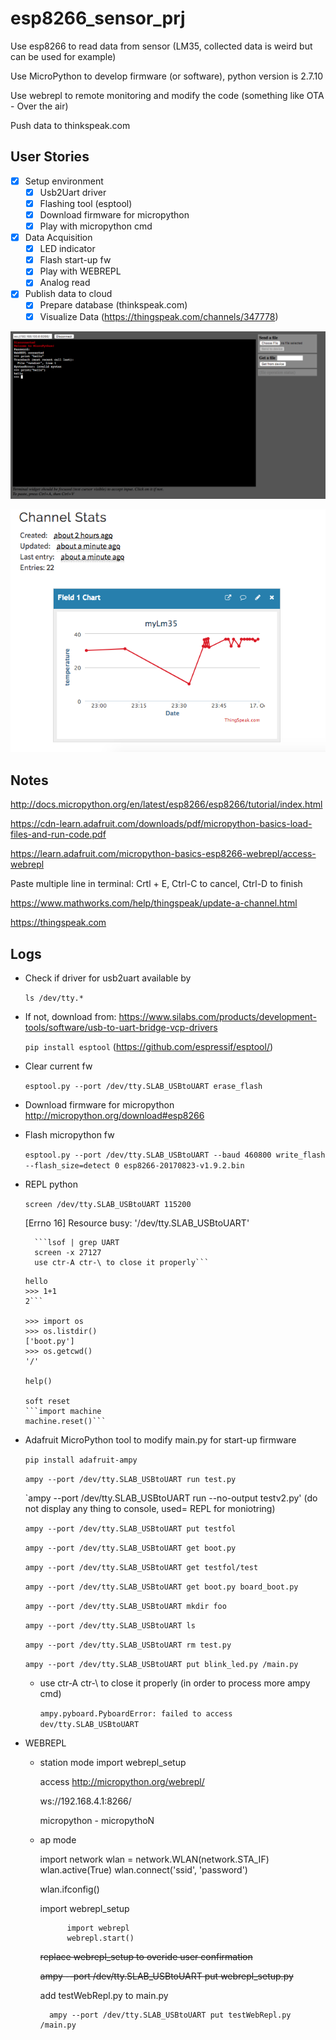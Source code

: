 # esp8266_sensor_prj

Use esp8266 to read data from sensor (LM35, collected data is weird but can be used for example)

Use MicroPython to develop firmware (or software), python version is 2.7.10

Use webrepl to remote monitoring and modify the code (something like OTA - Over the air)

Push data to thinkspeak.com

## User Stories

* [x] Setup environment
	* [x] Usb2Uart driver
	* [x] Flashing tool (esptool)
	* [x] Download firmware for micropython
	* [x] Play with micropython cmd

* [x] Data Acquisition
	* [x] LED indicator
	* [x] Flash start-up fw
	* [x] Play with WEBREPL
	* [x] Analog read

* [x] Publish data to cloud
	* [x] Prepare database (thinkspeak.com)
	* [x] Visualize Data (https://thingspeak.com/channels/347778)
	
![pic0](https://github.com/hiik3n/esp8266_sensor_prj/blob/master/files/pic_webrepl.png)

![pic1](https://github.com/hiik3n/esp8266_sensor_prj/blob/master/files/pic_thinkspeak.png)

## Notes
http://docs.micropython.org/en/latest/esp8266/esp8266/tutorial/index.html

https://cdn-learn.adafruit.com/downloads/pdf/micropython-basics-load-files-and-run-code.pdf

https://learn.adafruit.com/micropython-basics-esp8266-webrepl/access-webrepl

Paste multiple line in terminal: Crtl + E,  Ctrl-C to cancel, Ctrl-D to finish

https://www.mathworks.com/help/thingspeak/update-a-channel.html

https://thingspeak.com

## Logs
* Check if driver for usb2uart available by

	`ls /dev/tty.*`

* If not, download from: https://www.silabs.com/products/development-tools/software/usb-to-uart-bridge-vcp-drivers

	`pip install esptool`	(https://github.com/espressif/esptool/)

* Clear current fw

	`esptool.py --port /dev/tty.SLAB_USBtoUART erase_flash`

* Download firmware for micropython http://micropython.org/download#esp8266

* Flash micropython fw

	`esptool.py --port /dev/tty.SLAB_USBtoUART --baud 460800 write_flash --flash_size=detect 0 esp8266-20170823-v1.9.2.bin`

* REPL python

	`screen /dev/tty.SLAB_USBtoUART 115200`

	[Errno 16] Resource busy: '/dev/tty.SLAB_USBtoUART'

		```lsof | grep UART
		screen -x 27127
		use ctr-A ctr-\ to close it properly```

	```>>> print("hello")
	hello
	>>> 1+1
	2```

	>>> import os
	>>> os.listdir()
	['boot.py']
	>>> os.getcwd()
	'/'

	help()

	soft reset
	```import machine
	machine.reset()```

* Adafruit MicroPython tool to modify main.py for start-up firmware

	`pip install adafruit-ampy`

	`ampy --port /dev/tty.SLAB_USBtoUART run test.py`

	`ampy --port /dev/tty.SLAB_USBtoUART run --no-output  testv2.py'	(do not display any thing to console, used= REPL for moniotring)

	`ampy --port /dev/tty.SLAB_USBtoUART put testfol`

	`ampy --port /dev/tty.SLAB_USBtoUART get boot.py`

	`ampy --port /dev/tty.SLAB_USBtoUART get testfol/test`

	`ampy --port /dev/tty.SLAB_USBtoUART get boot.py board_boot.py`

	`ampy --port /dev/tty.SLAB_USBtoUART mkdir foo`

	`ampy --port /dev/tty.SLAB_USBtoUART ls`

	`ampy --port /dev/tty.SLAB_USBtoUART rm test.py`

	`ampy --port /dev/tty.SLAB_USBtoUART put blink_led.py /main.py`

	* use ctr-A ctr-\ to close it properly (in order to process more ampy cmd)

		`ampy.pyboard.PyboardError: failed to access dev/tty.SLAB_USBtoUART`

* WEBREPL
	* station mode
		import webrepl_setup

		access http://micropython.org/webrepl/

		ws://192.168.4.1:8266/

		micropython - micropythoN

	* ap mode

		import network
		wlan = network.WLAN(network.STA_IF)
		wlan.active(True)
		wlan.connect('ssid', 'password')

		wlan.ifconfig()

		import webrepl_setup

				import webrepl
				webrepl.start()

		~~replace webrepl_setup to overide user confirmation~~

		~~ampy --port /dev/tty.SLAB_USBtoUART put webrepl_setup.py~~

		add testWebRepl.py to main.py

			ampy --port /dev/tty.SLAB_USBtoUART put testWebRepl.py /main.py


